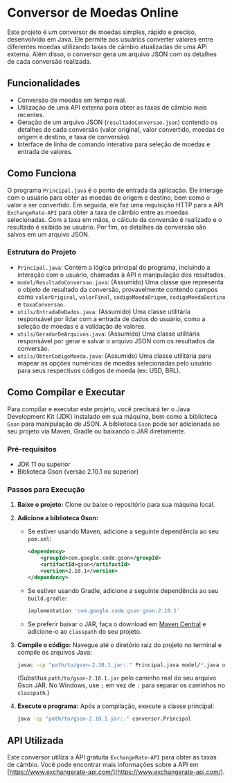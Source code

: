 # Conversor de Moedas Online

Este projeto é um conversor de moedas simples, rápido e preciso, desenvolvido em Java. Ele permite aos usuários converter valores entre diferentes moedas utilizando taxas de câmbio atualizadas de uma API externa. Além disso, o conversor gera um arquivo JSON com os detalhes de cada conversão realizada.

## Funcionalidades

- Conversão de moedas em tempo real.
- Utilização de uma API externa para obter as taxas de câmbio mais recentes.
- Geração de um arquivo JSON (`resultadoConversao.json`) contendo os detalhes de cada conversão (valor original, valor convertido, moedas de origem e destino, e taxa de conversão).
- Interface de linha de comando interativa para seleção de moedas e entrada de valores.

## Como Funciona

O programa `Principal.java` é o ponto de entrada da aplicação. Ele interage com o usuário para obter as moedas de origem e destino, bem como o valor a ser convertido. Em seguida, ele faz uma requisição HTTP para a API `ExchangeRate-API` para obter a taxa de câmbio entre as moedas selecionadas. Com a taxa em mãos, o cálculo da conversão é realizado e o resultado é exibido ao usuário. Por fim, os detalhes da conversão são salvos em um arquivo JSON.

### Estrutura do Projeto

- `Principal.java`: Contém a lógica principal do programa, incluindo a interação com o usuário, chamadas à API e manipulação dos resultados.
- `model/ResultadoConversao.java`: (Assumido) Uma classe que representa o objeto de resultado da conversão, provavelmente contendo campos como `valorOriginal`, `valorFinal`, `codigoMoedaOrigem`, `codigoMoedaDestino` e `taxaConversao`.
- `utils/EntradaDeDados.java`: (Assumido) Uma classe utilitária responsável por lidar com a entrada de dados do usuário, como a seleção de moedas e a validação de valores.
- `utils/GeradorDeArquivos.java`: (Assumido) Uma classe utilitária responsável por gerar e salvar o arquivo JSON com os resultados da conversão.
- `utils/ObterCodigoMoeda.java`: (Assumido) Uma classe utilitária para mapear as opções numéricas de moedas selecionadas pelo usuário para seus respectivos códigos de moeda (ex: USD, BRL).

## Como Compilar e Executar

Para compilar e executar este projeto, você precisará ter o Java Development Kit (JDK) instalado em sua máquina, bem como a biblioteca `Gson` para manipulação de JSON. A biblioteca `Gson` pode ser adicionada ao seu projeto via Maven, Gradle ou baixando o JAR diretamente.

### Pré-requisitos

- JDK 11 ou superior
- Biblioteca Gson (versão 2.10.1 ou superior)

### Passos para Execução
1. **Baixe o projeto:** Clone ou baixe o repositório para sua máquina local.

2. **Adicione a biblioteca Gson:**
   - Se estiver usando Maven, adicione a seguinte dependência ao seu `pom.xml`:
     ```xml
     <dependency>
         <groupId>com.google.code.gson</groupId>
         <artifactId>gson</artifactId>
         <version>2.10.1</version>
     </dependency>
     ```
   - Se estiver usando Gradle, adicione a seguinte dependência ao seu `build.gradle`:
     ```gradle
     implementation 'com.google.code.gson:gson:2.10.1'
     ```
   - Se preferir baixar o JAR, faça o download em [Maven Central](https://mvnrepository.com/artifact/com.google.code.gson/gson/2.10.1) e adicione-o ao `classpath` do seu projeto.

3. **Compile o código:** Navegue até o diretório raiz do projeto no terminal e compile os arquivos Java:
   ```bash
   javac -cp "path/to/gson-2.10.1.jar:." Principal.java model/*.java utils/*.java
   ```
   (Substitua `path/to/gson-2.10.1.jar` pelo caminho real do seu arquivo Gson JAR. No Windows, use `;` em vez de `:` para separar os caminhos no `classpath`.)

4. **Execute o programa:** Após a compilação, execute a classe principal:
   ```bash
   java -cp "path/to/gson-2.10.1.jar:." conversor.Principal
   ```

## API Utilizada

Este conversor utiliza a API gratuita `ExchangeRate-API` para obter as taxas de câmbio. Você pode encontrar mais informações sobre a API em [https://www.exchangerate-api.com/](https://www.exchangerate-api.com/).